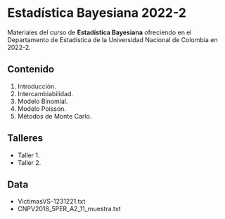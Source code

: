 # Estadística Bayesiana 2022-2

Materiales del curso de **Estadística Bayesiana** ofreciendo en el Departamento de Estadística de la Universidad Nacional de Colombia en 2022-2.

## Contenido

1. Introducción.
2. Intercambiabilidad.
3. Modelo Binomial.
4. Modelo Poisson.
5. Métodos de Monte Carlo.

## Talleres

- Taller 1.
- Taller 2.

## Data

- VictimasVS-1231221.txt
- CNPV2018_5PER_A2_11_muestra.txt
